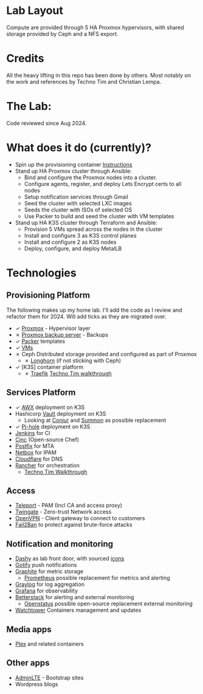 # Lab Layout
Compute are provided through 5 HA Proxmox hypervisors, with shared storage provided by Ceph and a NFS export.

# Credits
All the heavy lifting in this repo has been done by others. Most notably on the work and references by Techno Tim and Christian Lempa. 

# The Lab:
Code reviewed since Aug 2024.

# What does it do (currently)?
* Spin up the provisioning container [Instructions](https://github.com/Vernify/homelab/tree/main/provisioning_container)
* Stand up HA Proxmox cluster through Ansible:
  * Bind and configure the Proxmox nodes into a cluster.
  * Configure agents, register, and deploy Lets Encrypt certs to all nodes
  * Setup notification services through Gmail
  * Seed the cluster with selected LXC images
  * Seeds the cluster with ISOs of selected OS
  * Use Packer to build and seed the cluster with VM templates
* Stand up HA K3S cluster through Terraform and Ansible:
  * Provision 5 VMs spread across the nodes in the cluster
  * Install and configure 3 as K3S control planes
  * Install and configure 2 as K3S nodes
  * Deploy, configure, and deploy MetalLB

# Technologies
## Provisioning Platform
The following makes up my home lab. I'll add the code as I review and refactor them for 2024. 
Will add ticks as they are migrated over.
* &check; [Proxmox] - Hypervisor layer
* &cross; [Proxmox backup server](https://www.proxmox.com/en/proxmox-backup-server/overview) - Backups
* &check; [Packer] templates
* &check; [VMs](https://github.com/Vernify/homelab/tree/main/vm_templates/packer/)
* &cross; Ceph Distributed storage provided and configured as part of Proxmox
  * &cross; [Longhorn] (if not sticking with Ceph)
* &check; [K3S] container platform
  * &cross; [Traefik] [Techno Tim walkthrough](https://technotim.live/posts/kube-traefik-cert-manager-le/)

## Services Platform
* &check; [AWX] deployment on K3S
* Hashicorp [Vault] deployment on K3S
  * Looking at [Conjur] and [Summon] as possible replacement
* &check; [Pi-hole] deployment on K3S
* [Jenkins] for CI
* [Cinc] (Open-source Chef)
* [Postfix] for MTA
* [Netbox] for IPAM
* [Cloudflare] for DNS
* [Rancher] for orchestration
  * [Techno Tim Walkthrough](https://technotim.live/posts/rancher-ha-install/#install)

## Access
* [Teleport] - PAM (Incl CA and access proxy)
* [Twingate] - Zero-trust Network access
* [OpenVPN] - Client gateway to connect to customers
* [Fail2Ban] to protect against brute-force attacks

## Notification and monitoring
* [Dashy] as lab front door, with sourced [icons]
* [Gotify] push notifications
* [Graphite] for metric storage
  * [Prometheus] possible replacement for metrics and alerting
* [Graylog] for log aggregation
* [Grafana] for observability
* [Betterstack] for alerting and external monitoring
  * [Openstatus] possible open-source replacement external monitoring
* [Watchtower] Containers management and updates

## Media apps
* [Plex] and related containers

## Other apps
* [AdminLTE] - Bootstrap sites
* Wordpress blogs

<!-- References Start -->
[Proxmox]: https://www.proxmox.com/en/
[Longhorn]: https://docs.k3s.io/storage
[Teleport]: https://goteleport.com
[Twingate]: https://www.twingate.com
[Dashy]: https://dashy.to
[Icons]: https://github.com/walkxcode/dashboard-icons/blob/main/ICONS.md
[Gotify]: https://gotify.net
[Graphite]: https://github.com/graphite-project/graphite-web/blob/master/README.md
[Graylog]: https://graylog.org
[Grafana]: https://grafana.com
[AdminLTE]: https://adminlte.io
[Terraform]: https://www.terraform.io
[Ansible]: https://www.ansible.com
[Jenkins]: https://www.jenkins.io
[Cinc]: https://cinc.sh
[Postfix]: https://www.postfix.org
[AWX]: https://www.ansible.com/awx/
[Vault]: https://www.hashicorp.com/products/vault
[Packer]: https://www.hashicorp.com/products/packer
[Pi-hole]: https://pi-hole.net
[Plex]: https://www.plex.tv/sign-in/?forwardUrl=https%3A%2F%2Fwww.plex.tv%2F
[OpenVPN]: https://openvpn.net
[Prometheus]: https://prometheus.io
[Betterstack]: https://betterstack.com
[Openstatus]: https://www.openstatus.dev
[Netbox]: https://netboxlabs.com/docs/netbox/en/stable/
[Rancher]: https://www.rancher.com
[Traefik]: https://traefik.io/traefik/
[Lets Encrypt]: https://letsencrypt.org
[Cloudflare]: https://www.cloudflare.com
[Fail2Ban]: https://github.com/fail2ban/fail2ban
[Conjur]: https://docs.cyberark.com/conjur-cloud/latest/en/Content/Resources/_TopNav/cc_Home.htm
[Summon]:https://www.conjur.org/api/#inject-secrets
[Watchtower]: https://containrrr.dev/watchtower/
<!-- References End -->